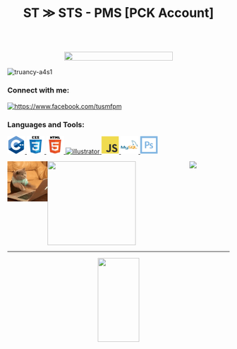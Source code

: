 <h1 align="center">ST ≫ STS - PMS [PCK Account]</h1>

<h3 align="center"></h3>

<h3 align="center"></h3>
<br><br>


<p align="center"> <img src="https://64.media.tumblr.com/72cdcaf8cac1350bf600c4bee286777c/tumblr_psesb4tkxl1wk1137o1_r1_400.gifv" width="70%" height="70%"></p>

<p align="left"> <img src="https://komarev.com/ghpvc/?username=truancy-a4s1&label=Profile%20views&color=0e75b6&style=flat" alt="truancy-a4s1" /> </p>

<h3 align="left">Connect with me:</h3>
<p align="left">
<a href="https://fb.com/https://www.facebook.com/tusmfpm" target="blank"><img align="center" src="https://raw.githubusercontent.com/rahuldkjain/github-profile-readme-generator/master/src/images/icons/Social/facebook.svg" alt="https://www.facebook.com/tusmfpm" height="30" width="40" /></a>
</p>

<h3 align="left">Languages and Tools:</h3>
<p align="left"> <a href="https://www.w3schools.com/cpp/" target="_blank" rel="noreferrer"> <img src="https://raw.githubusercontent.com/devicons/devicon/master/icons/cplusplus/cplusplus-original.svg" alt="cplusplus" width="40" height="40"/> </a> <a href="https://www.w3schools.com/css/" target="_blank" rel="noreferrer"> <img src="https://raw.githubusercontent.com/devicons/devicon/master/icons/css3/css3-original-wordmark.svg" alt="css3" width="40" height="40"/> </a> <a href="https://www.w3.org/html/" target="_blank" rel="noreferrer"> <img src="https://raw.githubusercontent.com/devicons/devicon/master/icons/html5/html5-original-wordmark.svg" alt="html5" width="40" height="40"/> </a> <a href="https://www.adobe.com/in/products/illustrator.html" target="_blank" rel="noreferrer"> <img src="https://www.vectorlogo.zone/logos/adobe_illustrator/adobe_illustrator-icon.svg" alt="illustrator" width="40" height="40"/> </a> <a href="https://developer.mozilla.org/en-US/docs/Web/JavaScript" target="_blank" rel="noreferrer"> <img src="https://raw.githubusercontent.com/devicons/devicon/master/icons/javascript/javascript-original.svg" alt="javascript" width="40" height="40"/> </a> <a href="https://www.mysql.com/" target="_blank" rel="noreferrer"> <img src="https://raw.githubusercontent.com/devicons/devicon/master/icons/mysql/mysql-original-wordmark.svg" alt="mysql" width="40" height="40"/> </a> <a href="https://www.photoshop.com/en" target="_blank" rel="noreferrer"> <img src="https://raw.githubusercontent.com/devicons/devicon/master/icons/photoshop/photoshop-line.svg" alt="photoshop" width="40" height="40"/> </a> </p>

<img src="https://github.com/Truancy-A4S1/WebDev/blob/main/random_img/ezgif-5-d1444872c6.gif" width="18%" align="left"> <img src="https://github-readme-stats.vercel.app/api/top-langs?username=Truancy-A4S1&layout=compact&theme=dark" width="63%" height="190px" align="center"> <img src="https://media.tenor.com/y2JXkY1pXkwAAAAC/cat-computer.gif" width="18%" align="right"/>

<hr>
<p align="center"> <img src="https://streak-stats.demolab.com/?user=Truancy-A4S1&theme=dark)](https://git.io/streak-stats&theme=dark" width="43%" height="190px"/> </p>




